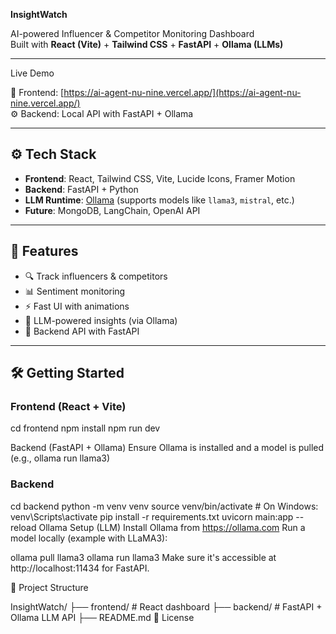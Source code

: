  **InsightWatch**

AI-powered Influencer & Competitor Monitoring Dashboard  
Built with **React (Vite)** + **Tailwind CSS** + **FastAPI** + **Ollama (LLMs)**

---

 Live Demo

🔗 Frontend: [https://ai-agent-nu-nine.vercel.app/](https://ai-agent-nu-nine.vercel.app/)  
⚙️ Backend: Local API with FastAPI + Ollama

---

## ⚙️ Tech Stack

- **Frontend**: React, Tailwind CSS, Vite, Lucide Icons, Framer Motion  
- **Backend**: FastAPI + Python  
- **LLM Runtime**: [Ollama](https://ollama.com/) (supports models like `llama3`, `mistral`, etc.)  
- **Future**: MongoDB, LangChain, OpenAI API

---

## 🧠 Features

- 🔍 Track influencers & competitors  
- 📊 Sentiment monitoring  
- ⚡️ Fast UI with animations  
- 🧠 LLM-powered insights (via Ollama)  
- 🔐 Backend API with FastAPI

---

## 🛠️ Getting Started

### Frontend (React + Vite)

cd frontend
npm install
npm run dev

Backend (FastAPI + Ollama)
Ensure Ollama is installed and a model is pulled (e.g., ollama run llama3)

### Backend
cd backend
python -m venv venv
source venv/bin/activate   # On Windows: venv\Scripts\activate
pip install -r requirements.txt
uvicorn main:app --reload
 Ollama Setup (LLM)
Install Ollama from https://ollama.com
Run a model locally (example with LLaMA3):


ollama pull llama3
ollama run llama3
Make sure it's accessible at http://localhost:11434 for FastAPI.

📁 Project Structure

InsightWatch/
├── frontend/    # React dashboard
├── backend/     # FastAPI + Ollama LLM API
├── README.md
📄 License
